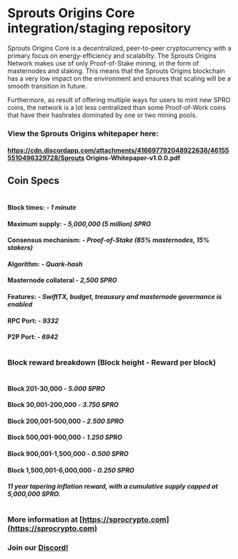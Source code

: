 # Sprouts Origins Core integration/staging repository

Sprouts Origins Core is a decentralized, peer-to-peer cryptocurrency with a primary focus on energy-efficiency and scalabilty. The Sprouts Origins Network makes use of only Proof-of-Stake mining, in the form of masternodes and staking. This means that the Sprouts Origins blockchain has a very low impact on the environment and ensures that scaling will be a smooth transition in future. 

Furthermore, as result of offering multiple ways for users to mint new SPRO coins, the network is a lot less centralized than some Proof-of-Work coins that have their hashrates dominated by one or two mining pools.

### View the Sprouts Origins whitepaper here: 

#### https://cdn.discordapp.com/attachments/416697792048922636/461555510496329728/Sprouts Origins-Whitepaper-v1.0.0.pdf

## Coin Specs

#

#### Block times: - *1 minute* 
#### Maximum supply: - *5,000,000 (5 million) SPRO*
#### Consensus mechanism: - *Proof-of-Stake (85% masternodes, 15% stakers)*
#### Algorithm: - *Quark-hash* 
#### Masternode collateral - *2,500 SPRO*  
#### Features: - *SwiftTX, budget, treausury and masternode governance is enabled* 
#### RPC Port: - *9332* 
#### P2P Port: - *6942* 

#

### Block reward breakdown (Block height - Reward per block)
#
#### Block 201-30,000	  -   *5.000 SPRO*

#### Block 30,001-200,000   -   *3.750 SPRO*

#### Block 200,001-500,000  -   *2.500 SPRO*

#### Block 500,001-900,000  -   *1.250 SPRO*

#### Block 900,001-1,500,000  -  *0.500 SPRO*

#### Block 1,500,001-6,000,000   -   *0.250 SPRO*

#### *11 year tapering inflation reward, with a cumulative supply capped at 5,000,000 SPRO.*

#

### More information at [https://sprocrypto.com](https://sprocrypto.com)
### Join our [Discord!](https://discord.gg/9nzt37V)

